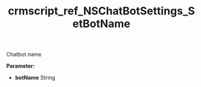 ﻿---
title: crmscript_ref_NSChatBotSettings_SetBotName
description: NSChatBotSettings.SetBotName(String botName)
intellisense: NSChatBotSettings.SetBotName
keywords: NSChatBotSettings, GetBotName
so.topic: reference
---

Chatbot name

**Parameter:** 
 - **botName** String

